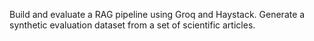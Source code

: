 Build and evaluate a RAG pipeline using Groq and Haystack. Generate a synthetic evaluation dataset from a set of scientific articles. 
